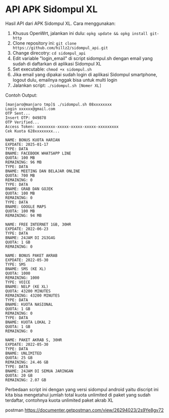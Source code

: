 #  API APK Sidompul XL
Hasil API dari APK Sidompul XL. Cara menggunakan:
1. Khusus OpenWrt, jalankan ini dulu: `opkg update && opkg install git-http`
2. Clone repository ini: `git clone https://github.com/hillz2/sidompul_api.git`
3. Change direcotry: `cd sidompul_api`
4. Edit variable "login_email" di script sidompul.sh dengan email yang sudah di daftarkan di aplikasi Sidompul XL
5. Set executable: `chmod +x sidompul.sh`
6. Jika email yang dipakai sudah login di aplikasi Sidompul smartphone, logout dulu, emailnya nggak bisa untuk multi login
7. Jalankan script: `./sidompul.sh [Nomer XL]`

Contoh Output:
```
[manjaro@manjaro tmp]$ ./sidompul.sh 08xxxxxxxx
Login xxxxxx@gmail.com
OTP Sent...       
Insert OTP: 049878
OTP Verified...
Access Token: xxxxxxxx-xxxxx-xxxxx-xxxxx-xxxxxxxxx
Cek Kuota 628xxxxxxxx...

NAME: BONUS KUOTA HARIAN
EXPDATE: 2025-01-17
TYPE: DATA
BNAME: FACEBOOK WHATSAPP LINE
QUOTA: 100 MB
REMAINING: 96 MB
TYPE: DATA
BNAME: MEETING DAN BELAJAR ONLINE
QUOTA: 700 MB
REMAINING: 0
TYPE: DATA
BNAME: GRAB DAN GOJEK
QUOTA: 100 MB
REMAINING: 0
TYPE: DATA
BNAME: GOOGLE MAPS
QUOTA: 100 MB
REMAINING: 94 MB

NAME: FREE INTERNET 1GB, 30HR
EXPDATE: 2022-06-23
TYPE: DATA
BNAME: 24JAM DI 2G3G4G
QUOTA: 1 GB
REMAINING: 0

NAME: BONUS PAKET AKRAB
EXPDATE: 2022-05-30
TYPE: SMS
BNAME: SMS (KE XL)
QUOTA: 1000
REMAINING: 1000
TYPE: VOICE
BNAME: NELP (KE XL)
QUOTA: 43200 MINUTES
REMAINING: 43200 MINUTES
TYPE: DATA
BNAME: KUOTA NASIONAL
QUOTA: 1 GB
REMAINING: 0
TYPE: DATA
BNAME: KUOTA LOKAL 2
QUOTA: 1 GB
REMAINING: 0

NAME: PAKET AKRAB S, 30HR
EXPDATE: 2022-05-30
TYPE: DATA
BNAME: UNLIMITED
QUOTA: 25 GB
REMAINING: 24.46 GB
TYPE: DATA
BNAME: 24JAM DI SEMUA JARINGAN
QUOTA: 20 GB
REMAINING: 2.07 GB
```

Perbedaan script ini dengan yang versi sidompul android yaitu discript ini kita bisa mengetahui jumlah total kuota unlimited di paket yang sudah terdaftar, contohnya kuota unlimited paket akrab XL

postman https://documenter.getpostman.com/view/26294023/2s9Ye8gv72
